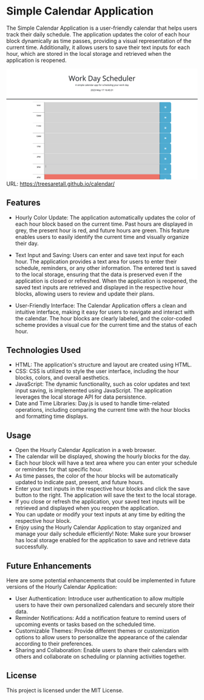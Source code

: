 # Simple Calendar Application
The Simple Calendar Application is a user-friendly calendar that helps users track their daily schedule. The application updates the color of each hour block dynamically as time passes, providing a visual representation of the current time. Additionally, it allows users to save their text inputs for each hour, which are stored in the local storage and retrieved when the application is reopened.

![Photo of webpage](./Assets/Screenshot%202023-05-17%20at%204.45.32%20PM.jpg)
URL: https://treesaretall.github.io/calendar/

## Features
- Hourly Color Update: The application automatically updates the color of each hour block based on the current time. Past hours are displayed in grey, the present hour is red, and future hours are green. This feature enables users to easily identify the current time and visually organize their day.

- Text Input and Saving: Users can enter and save text input for each hour. The application provides a text area for users to enter their schedule, reminders, or any other information. The entered text is saved to the local storage, ensuring that the data is preserved even if the application is closed or refreshed. When the application is reopened, the saved text inputs are retrieved and displayed in the respective hour blocks, allowing users to review and update their plans.

- User-Friendly Interface: The Calendar Application offers a clean and intuitive interface, making it easy for users to navigate and interact with the calendar. The hour blocks are clearly labeled, and the color-coded scheme provides a visual cue for the current time and the status of each hour.

## Technologies Used
- HTML: The application's structure and layout are created using HTML.
- CSS: CSS is utilized to style the user interface, including the hour blocks, colors, and overall aesthetics.
- JavaScript: The dynamic functionality, such as color updates and text input saving, is implemented using JavaScript. The application leverages the local storage API for data persistence.
- Date and Time Libraries: Day.js is used to handle time-related operations, including comparing the current time with the hour blocks and formatting time displays.

## Usage
- Open the Hourly Calendar Application in a web browser.
- The calendar will be displayed, showing the hourly blocks for the day.
- Each hour block will have a text area where you can enter your schedule or reminders for that specific hour.
- As time passes, the color of the hour blocks will be automatically updated to indicate past, present, and future hours.
- Enter your text inputs in the respective hour blocks and click the save button to the right. The application will save the text to the local storage.
- If you close or refresh the application, your saved text inputs will be retrieved and displayed when you reopen the application.
- You can update or modify your text inputs at any time by editing the respective hour block.
- Enjoy using the Hourly Calendar Application to stay organized and manage your daily schedule efficiently!
Note: Make sure your browser has local storage enabled for the application to save and retrieve data successfully.

## Future Enhancements
Here are some potential enhancements that could be implemented in future versions of the Hourly Calendar Application:

- User Authentication: Introduce user authentication to allow multiple users to have their own personalized calendars and securely store their data.
- Reminder Notifications: Add a notification feature to remind users of upcoming events or tasks based on the scheduled time.
- Customizable Themes: Provide different themes or customization options to allow users to personalize the appearance of the calendar according to their preferences.
- Sharing and Collaboration: Enable users to share their calendars with others and collaborate on scheduling or planning activities together.

## License
This project is licensed under the MIT License.